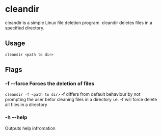 # cleandir

cleandir is a simple Linux file deletion program. cleandir deletes files in a specified directory.

## Usage
`cleandir <path to dir>`
## Flags

### -f --force Forces the deletion of files 
`cleandir -f <path to dir>`
-f differs from default behaviour by not prompting the user befor cleaning files in a directory i.e. -f will force delete all files in a directory

### -h --help
Outputs help infromation

